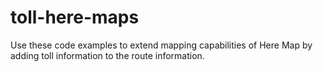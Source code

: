 # toll-here-maps
Use these code examples to extend mapping capabilities of Here Map by adding toll information to the route information.
